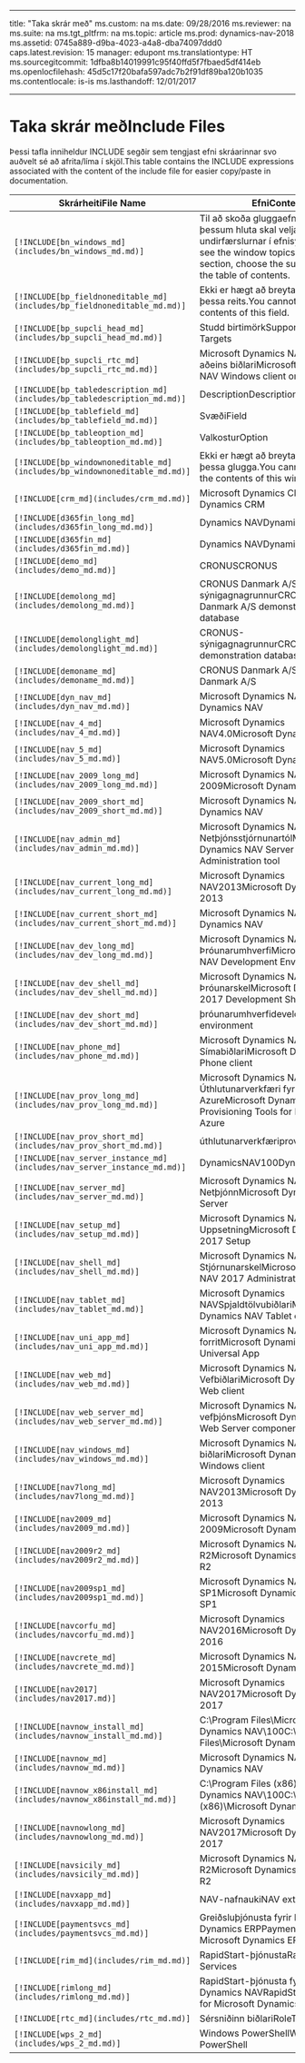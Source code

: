 
---
title: "Taka skrár með"
ms.custom: na
ms.date: 09/28/2016
ms.reviewer: na
ms.suite: na
ms.tgt_pltfrm: na
ms.topic: article
ms.prod: dynamics-nav-2018
ms.assetid: 0745a889-d9ba-4023-a4a8-dba74097ddd0
caps.latest.revision: 15
manager: edupont
ms.translationtype: HT
ms.sourcegitcommit: 1dfba8b14019991c95f40ffd5f7fbaed5df414eb
ms.openlocfilehash: 45d5c17f20bafa597adc7b2f91df89ba120b1035
ms.contentlocale: is-is
ms.lasthandoff: 12/01/2017

---

# <a name="include-files"></a><span data-ttu-id="55c49-102">Taka skrár með</span><span class="sxs-lookup"><span data-stu-id="55c49-102">Include Files</span></span>

<span data-ttu-id="55c49-103">Þessi tafla inniheldur INCLUDE segðir sem tengjast efni skráarinnar svo auðvelt sé að afrita/líma í skjöl.</span><span class="sxs-lookup"><span data-stu-id="55c49-103">This table contains the INCLUDE expressions associated with the content of the include file for easier copy/paste in documentation.</span></span>

|<span data-ttu-id="55c49-104">Skrárheiti</span><span class="sxs-lookup"><span data-stu-id="55c49-104">File Name</span></span>   |<span data-ttu-id="55c49-105">Efni</span><span class="sxs-lookup"><span data-stu-id="55c49-105">Content</span></span>  |
|------------|---------|
|`[!INCLUDE[bn_windows_md](includes/bn_windows_md.md)]`|<span data-ttu-id="55c49-106">Til að skoða gluggaefnisatriðin í þessum hluta skal velja undirfærslurnar í efnisyfirlitinu.</span><span class="sxs-lookup"><span data-stu-id="55c49-106">To see the window topics in this section, choose the subentries in the table of contents.</span></span>|
|`[!INCLUDE[bp_fieldnoneditable_md](includes/bp_fieldnoneditable_md.md)]`|<span data-ttu-id="55c49-107">Ekki er hægt að breyta innihaldi þessa reits.</span><span class="sxs-lookup"><span data-stu-id="55c49-107">You cannot change the contents of this field.</span></span>|
|`[!INCLUDE[bp_supcli_head_md](includes/bp_supcli_head_md.md)]`|<span data-ttu-id="55c49-108">Studd birtimörk</span><span class="sxs-lookup"><span data-stu-id="55c49-108">Supported Display Targets</span></span>|
|`[!INCLUDE[bp_supcli_rtc_md](includes/bp_supcli_rtc_md.md)]`|<span data-ttu-id="55c49-109">Microsoft Dynamics NAV Windows aðeins biðlari</span><span class="sxs-lookup"><span data-stu-id="55c49-109">Microsoft Dynamics NAV Windows client only</span></span>|
|`[!INCLUDE[bp_tabledescription_md](includes/bp_tabledescription_md.md)]`|<span data-ttu-id="55c49-110">Description</span><span class="sxs-lookup"><span data-stu-id="55c49-110">Description</span></span>| 
|`[!INCLUDE[bp_tablefield_md](includes/bp_tablefield_md.md)]`|<span data-ttu-id="55c49-111">Svæði</span><span class="sxs-lookup"><span data-stu-id="55c49-111">Field</span></span>|
|`[!INCLUDE[bp_tableoption_md](includes/bp_tableoption_md.md)]`|<span data-ttu-id="55c49-112">Valkostur</span><span class="sxs-lookup"><span data-stu-id="55c49-112">Option</span></span>|
|`[!INCLUDE[bp_windownoneditable_md](includes/bp_windownoneditable_md.md)]`|<span data-ttu-id="55c49-113">Ekki er hægt að breyta innihaldi þessa glugga.</span><span class="sxs-lookup"><span data-stu-id="55c49-113">You cannot change the contents of this window.</span></span>|
|`[!INCLUDE[crm_md](includes/crm_md.md)]`|<span data-ttu-id="55c49-114">Microsoft Dynamics CRM</span><span class="sxs-lookup"><span data-stu-id="55c49-114">Microsoft Dynamics CRM</span></span>|
|`[!INCLUDE[d365fin_long_md](includes/d365fin_long_md.md)]`|<span data-ttu-id="55c49-115">Dynamics NAV</span><span class="sxs-lookup"><span data-stu-id="55c49-115">Dynamics NAV</span></span>|
|`[!INCLUDE[d365fin_md](includes/d365fin_md.md)]`|<span data-ttu-id="55c49-116">Dynamics NAV</span><span class="sxs-lookup"><span data-stu-id="55c49-116">Dynamics NAV</span></span>|
|`[!INCLUDE[demo_md](includes/demo_md.md)]`|<span data-ttu-id="55c49-117">CRONUS</span><span class="sxs-lookup"><span data-stu-id="55c49-117">CRONUS</span></span>|
|`[!INCLUDE[demolong_md](includes/demolong_md.md)]`|<span data-ttu-id="55c49-118">CRONUS Danmark A/S sýnigagnagrunnur</span><span class="sxs-lookup"><span data-stu-id="55c49-118">CRONUS Danmark A/S demonstration database</span></span>|
|`[!INCLUDE[demolonglight_md](includes/demolonglight_md.md)]`|<span data-ttu-id="55c49-119">CRONUS-sýnigagnagrunnur</span><span class="sxs-lookup"><span data-stu-id="55c49-119">CRONUS demonstration database</span></span>|
|`[!INCLUDE[demoname_md](includes/demoname_md.md)]`|<span data-ttu-id="55c49-120">CRONUS Danmark A/S</span><span class="sxs-lookup"><span data-stu-id="55c49-120">CRONUS Danmark A/S</span></span>|
|`[!INCLUDE[dyn_nav_md](includes/dyn_nav_md.md)]`|<span data-ttu-id="55c49-121">Microsoft Dynamics NAV</span><span class="sxs-lookup"><span data-stu-id="55c49-121">Microsoft Dynamics NAV</span></span>|
|`[!INCLUDE[nav_4_md](includes/nav_4_md.md)]`|<span data-ttu-id="55c49-122">Microsoft Dynamics NAV4.0</span><span class="sxs-lookup"><span data-stu-id="55c49-122">Microsoft Dynamics NAV 4.0</span></span>|
|`[!INCLUDE[nav_5_md](includes/nav_5_md.md)]`|<span data-ttu-id="55c49-123">Microsoft Dynamics NAV5.0</span><span class="sxs-lookup"><span data-stu-id="55c49-123">Microsoft Dynamics NAV 5.0</span></span>|
|`[!INCLUDE[nav_2009_long_md](includes/nav_2009_long_md.md)]`|<span data-ttu-id="55c49-124">Microsoft Dynamics NAV 2009</span><span class="sxs-lookup"><span data-stu-id="55c49-124">Microsoft Dynamics NAV 2009</span></span>|
|`[!INCLUDE[nav_2009_short_md](includes/nav_2009_short_md.md)]`|<span data-ttu-id="55c49-125">Microsoft Dynamics NAV</span><span class="sxs-lookup"><span data-stu-id="55c49-125">Microsoft Dynamics NAV</span></span>|
|`[!INCLUDE[nav_admin_md](includes/nav_admin_md.md)]`|<span data-ttu-id="55c49-126">Microsoft Dynamics NAV Netþjónsstjórnunartól</span><span class="sxs-lookup"><span data-stu-id="55c49-126">Microsoft Dynamics NAV Server Administration tool</span></span>|
|`[!INCLUDE[nav_current_long_md](includes/nav_current_long_md.md)]`|<span data-ttu-id="55c49-127">Microsoft Dynamics NAV2013</span><span class="sxs-lookup"><span data-stu-id="55c49-127">Microsoft Dynamics NAV 2013</span></span>|
|`[!INCLUDE[nav_current_short_md](includes/nav_current_short_md.md)]`|<span data-ttu-id="55c49-128">Microsoft Dynamics NAV</span><span class="sxs-lookup"><span data-stu-id="55c49-128">Microsoft Dynamics NAV</span></span>|
|`[!INCLUDE[nav_dev_long_md](includes/nav_dev_long_md.md)]`|<span data-ttu-id="55c49-129">Microsoft Dynamics NAV Þróunarumhverfi</span><span class="sxs-lookup"><span data-stu-id="55c49-129">Microsoft Dynamics NAV Development Environment</span></span>|
|`[!INCLUDE[nav_dev_shell_md](includes/nav_dev_shell_md.md)]`|<span data-ttu-id="55c49-130">Microsoft Dynamics NAV 2017 Þróunarskel</span><span class="sxs-lookup"><span data-stu-id="55c49-130">Microsoft Dynamics NAV 2017 Development Shell</span></span>|
|`[!INCLUDE[nav_dev_short_md](includes/nav_dev_short_md.md)]`|<span data-ttu-id="55c49-131">þróunarumhverfi</span><span class="sxs-lookup"><span data-stu-id="55c49-131">development environment</span></span>|
|`[!INCLUDE[nav_phone_md](includes/nav_phone_md.md)]`|<span data-ttu-id="55c49-132">Microsoft Dynamics NAV Símabiðlari</span><span class="sxs-lookup"><span data-stu-id="55c49-132">Microsoft Dynamics NAV Phone client</span></span>|
|`[!INCLUDE[nav_prov_long_md](includes/nav_prov_long_md.md)]`|<span data-ttu-id="55c49-133">Microsoft Dynamics NAV Úthlutunarverkfæri fyrir Microsoft Azure</span><span class="sxs-lookup"><span data-stu-id="55c49-133">Microsoft Dynamics NAV Provisioning Tools for Microsoft Azure</span></span>|
|`[!INCLUDE[nav_prov_short_md](includes/nav_prov_short_md.md)]`|<span data-ttu-id="55c49-134">úthlutunarverkfæri</span><span class="sxs-lookup"><span data-stu-id="55c49-134">provisioning tools</span></span>|
|`[!INCLUDE[nav_server_instance_md](includes/nav_server_instance_md.md)]`|<span data-ttu-id="55c49-135">DynamicsNAV100</span><span class="sxs-lookup"><span data-stu-id="55c49-135">DynamicsNAV100</span></span>|
|`[!INCLUDE[nav_server_md](includes/nav_server_md.md)]`|<span data-ttu-id="55c49-136">Microsoft Dynamics NAV Netþjónn</span><span class="sxs-lookup"><span data-stu-id="55c49-136">Microsoft Dynamics NAV Server</span></span>|
|`[!INCLUDE[nav_setup_md](includes/nav_setup_md.md)]`|<span data-ttu-id="55c49-137">Microsoft Dynamics NAV 2017 Uppsetning</span><span class="sxs-lookup"><span data-stu-id="55c49-137">Microsoft Dynamics NAV 2017 Setup</span></span>|
|`[!INCLUDE[nav_shell_md](includes/nav_shell_md.md)]`|<span data-ttu-id="55c49-138">Microsoft Dynamics NAV 2017 Stjórnunarskel</span><span class="sxs-lookup"><span data-stu-id="55c49-138">Microsoft Dynamics NAV 2017 Administration Shell</span></span>|
|`[!INCLUDE[nav_tablet_md](includes/nav_tablet_md.md)]`|<span data-ttu-id="55c49-139">Microsoft Dynamics NAVSpjaldtölvubiðlari</span><span class="sxs-lookup"><span data-stu-id="55c49-139">Microsoft Dynamics NAV Tablet client</span></span>|
|`[!INCLUDE[nav_uni_app_md](includes/nav_uni_app_md.md)]`|<span data-ttu-id="55c49-140">Microsoft Dynamics NAV Fjöltækja forrit</span><span class="sxs-lookup"><span data-stu-id="55c49-140">Microsoft Dynamics NAV Universal App</span></span>|
|`[!INCLUDE[nav_web_md](includes/nav_web_md.md)]`|<span data-ttu-id="55c49-141">Microsoft Dynamics NAV Vefbiðlari</span><span class="sxs-lookup"><span data-stu-id="55c49-141">Microsoft Dynamics NAV Web client</span></span>|
|`[!INCLUDE[nav_web_server_md](includes/nav_web_server_md.md)]`|<span data-ttu-id="55c49-142">Microsoft Dynamics NAV Íhlutir vefþjóns</span><span class="sxs-lookup"><span data-stu-id="55c49-142">Microsoft Dynamics NAV Web Server components</span></span>|
|`[!INCLUDE[nav_windows_md](includes/nav_windows_md.md)]`|<span data-ttu-id="55c49-143">Microsoft Dynamics NAV Windows biðlari</span><span class="sxs-lookup"><span data-stu-id="55c49-143">Microsoft Dynamics NAV Windows client</span></span>|
|`[!INCLUDE[nav7long_md](includes/nav7long_md.md)]`|<span data-ttu-id="55c49-144">Microsoft Dynamics NAV2013</span><span class="sxs-lookup"><span data-stu-id="55c49-144">Microsoft Dynamics NAV 2013</span></span>|
|`[!INCLUDE[nav2009_md](includes/nav2009_md.md)]`|<span data-ttu-id="55c49-145">Microsoft Dynamics NAV 2009</span><span class="sxs-lookup"><span data-stu-id="55c49-145">Microsoft Dynamics NAV 2009</span></span>|
|`[!INCLUDE[nav2009r2_md](includes/nav2009r2_md.md)]`|<span data-ttu-id="55c49-146">Microsoft Dynamics NAV 2009 R2</span><span class="sxs-lookup"><span data-stu-id="55c49-146">Microsoft Dynamics NAV 2009 R2</span></span>|
|`[!INCLUDE[nav2009sp1_md](includes/nav2009sp1_md.md)]`|<span data-ttu-id="55c49-147">Microsoft Dynamics NAV 2009 SP1</span><span class="sxs-lookup"><span data-stu-id="55c49-147">Microsoft Dynamics NAV 2009 SP1</span></span>|
|`[!INCLUDE[navcorfu_md](includes/navcorfu_md.md)]`|<span data-ttu-id="55c49-148">Microsoft Dynamics NAV2016</span><span class="sxs-lookup"><span data-stu-id="55c49-148">Microsoft Dynamics NAV 2016</span></span>|
|`[!INCLUDE[navcrete_md](includes/navcrete_md.md)]`|<span data-ttu-id="55c49-149">Microsoft Dynamics NAV 2015</span><span class="sxs-lookup"><span data-stu-id="55c49-149">Microsoft Dynamics NAV 2015</span></span>|
|`[!INCLUDE[nav2017](includes/nav2017.md)]`|<span data-ttu-id="55c49-150">Microsoft Dynamics NAV2017</span><span class="sxs-lookup"><span data-stu-id="55c49-150">Microsoft Dynamics NAV 2017</span></span>|
|`[!INCLUDE[navnow_install_md](includes/navnow_install_md.md)]`|<span data-ttu-id="55c49-151">C:\\Program Files\\Microsoft Dynamics NAV\\100</span><span class="sxs-lookup"><span data-stu-id="55c49-151">C:\\Program Files\\Microsoft Dynamics NAV\\100</span></span>|
|`[!INCLUDE[navnow_md](includes/navnow_md.md)]`|<span data-ttu-id="55c49-152">Microsoft Dynamics NAV</span><span class="sxs-lookup"><span data-stu-id="55c49-152">Microsoft Dynamics NAV</span></span>|
|`[!INCLUDE[navnow_x86install_md](includes/navnow_x86install_md.md)]`|<span data-ttu-id="55c49-153">C:\\Program Files \(x86\)\\Microsoft Dynamics NAV\\100</span><span class="sxs-lookup"><span data-stu-id="55c49-153">C:\\Program Files \(x86\)\\Microsoft Dynamics NAV\\100</span></span>|
|`[!INCLUDE[navnowlong_md](includes/navnowlong_md.md)]`|<span data-ttu-id="55c49-154">Microsoft Dynamics NAV2017</span><span class="sxs-lookup"><span data-stu-id="55c49-154">Microsoft Dynamics NAV 2017</span></span>|
|`[!INCLUDE[navsicily_md](includes/navsicily_md.md)]`|<span data-ttu-id="55c49-155">Microsoft Dynamics NAV 2013 R2</span><span class="sxs-lookup"><span data-stu-id="55c49-155">Microsoft Dynamics NAV 2013 R2</span></span>|
|`[!INCLUDE[navxapp_md](includes/navxapp_md.md)]`|<span data-ttu-id="55c49-156">NAV-nafnauki</span><span class="sxs-lookup"><span data-stu-id="55c49-156">NAV extension</span></span>|
|`[!INCLUDE[paymentsvcs_md](includes/paymentsvcs_md.md)]`|<span data-ttu-id="55c49-157">Greiðsluþjónusta fyrir Microsoft Dynamics ERP</span><span class="sxs-lookup"><span data-stu-id="55c49-157">Payment Services for Microsoft Dynamics ERP</span></span>|
|`[!INCLUDE[rim_md](includes/rim_md.md)]`|<span data-ttu-id="55c49-158">RapidStart-þjónusta</span><span class="sxs-lookup"><span data-stu-id="55c49-158">RapidStart Services</span></span>|
|`[!INCLUDE[rimlong_md](includes/rimlong_md.md)]`|<span data-ttu-id="55c49-159">RapidStart-þjónusta fyrir Microsoft Dynamics NAV</span><span class="sxs-lookup"><span data-stu-id="55c49-159">RapidStart Services for Microsoft Dynamics NAV</span></span>|
|`[!INCLUDE[rtc_md](includes/rtc_md.md)]`|<span data-ttu-id="55c49-160">Sérsniðinn biðlari</span><span class="sxs-lookup"><span data-stu-id="55c49-160">RoleTailored client</span></span>|
|`[!INCLUDE[wps_2_md](includes/wps_2_md.md)]`|<span data-ttu-id="55c49-161">Windows PowerShell</span><span class="sxs-lookup"><span data-stu-id="55c49-161">Windows PowerShell</span></span>|

